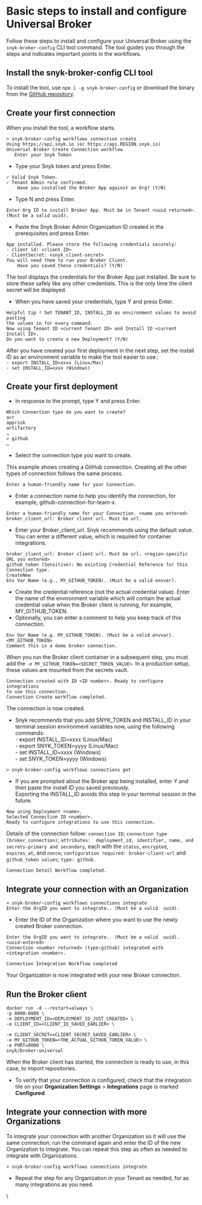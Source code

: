 # Basic steps to install and configure Universal Broker

Follow these steps to install and configure your Universal Broker using the `snyk-broker-config` CLI tool command. The tool guides you through the steps and indicates important points in the workflows.

## Install the snyk-broker-config CLI tool

To install the tool, use `npm i -g snyk-broker-config` or download the binary from the [GitHub repository](https://github.com/snyk/broker/releases).

## Create your first connection

When you install the tool, a workflow starts.

```
> snyk-broker-config workflows connection create
Using https;//api.snyk.io (or https://api.REGION.snyk.io)
Universal Broker Create Connection workflow
   Enter your Snyk Token
```

* Type your Snyk token and press Enter.

```
✓ Valid Snyk Token.
✓ Tenant Admin role confirmed.
    Have you installed the Broker App against an Org? (Y/N)
```

* Type N and press Enter.

```
Enter Org ID to install Broker App. Must be in Tenant <uuid returned>.
(Must be a valid uuid).
```

* Paste the Snyk Broker Admin Organization ID created in the prerequisites and press Enter.

```
App installed. Please store the following credentials securely:
- client id: <client ID>
- ClientSecret: <snyk_client-secret>
You will need them to run your Broker Client.
    Have you saved these credentials? (Y/N)
```

The tool displays the credentials for the Broker App just installed. Be sure to store these safely like any other credentials. This is the only time the client secret will be displayed.

* When you have saved your credentials, type Y and press Enter.

```
Helpful tip ! Set TENANT_ID, INSTALL_ID as environment values to avoid pasting 
the values in for every command.
Now using Tenant ID <current Tenant ID> and Install ID <current Install ID>.
Do you want to create a new Deployment? (Y/N)
```

After you have created your first deployment in the next step, set the install ID as an environment variable to make the tool easier to use.:\
`- export INSTALL_ID=xxxx (Linux/Mac)`\
`- set INSTALL_ID=xxxx (Windows)`

## Create your first deployment

* In response to the prompt, type Y and press Enter.

```
Which Connection type do you want to create?
acr
apprisk
artifactory
…
> github
…
```

* Select the connection type you want to create.

This example shows creating a GitHub connection. Creating all the other types of connection follows the same process.

```
Enter a human-friendly name for your Connection.
```

* Enter a connection name to help you identify the connection, for example, github-connection-for-team-x.

```
Enter a human-friendly name for your Connection. <name you entered>
broker_client_url: Broker client url. Must be url.
```

* Enter your Broker\_client\_url. Snyk recommends using the default value. You can enter a different value, which is required for container integrations.

```
broker_client_url: Broker client url. Must be url. <region-specific URL you entered>
github_token (Sensitive): No existing Credential Reference for this Connection type. 
CreateNew
Env Var Name (e.g., MY_GITHUB_TOKEN). (Must be a valid envvar).
```

* Create the credential reference (not the actual credential value). Enter the name of the environment variable which will contain the actual credential value when the Broker client is running, for example, MY\_GITHUB\_TOKEN.
* Optionally, you can enter a comment to help you keep track of this connection.

```
Env Var Name (e.g. MY_GITHUB_TOKEN). (Must be a valid envvar). <MY_GITHUB_TOKEN>
Comment this is a demo broker connection.
```

When you run the Broker client container in a subsequent step, you must add the `-e MY_GITHUB_TOKEN=<SECRET_TOKEN_VALUE>`. In a production setup, these values are mounted from the secrets vault.

```
Connection created with ID <ID number>. Ready to configure integrations 
to use this connection.
Connection Create workflow completed.
```

The connection is now created.

* &#x20;Snyk recommends that you add SNYK\_TOKEN and INSTALL\_ID in your terminal session environment variables now, using the following commands:\
  \- export INSTALL\_ID=xxxx (Linux/Mac)\
  \- export SNYK\_TOKEN=yyyy (Linux/Mac)\
  \- set INSTALL\_ID=xxxx (Windows)\
  \- set SNYK\_TOKEN=yyyy (Windows)

```
> snyk-broker-config workflows connections get
```

* If you are prompted about the Broker app being installed, enter Y and then paste the install ID you saved previously.\
  Exporting the INSTALL\_ID avoids this step in your terminal session in the future.

```
Now using Deployment <name>.
Selected Connection ID <number>. 
Ready to configure integrations to use this connection.
```

Details of the connection follow: `connection ID`; `connection type (broker_connection)`; `attributes:  deployment_id, identifier, name, and secrets-primary and secondary`, each with the `status`, `encrypted`, `expires_at`, and `nonce`; `configuration required: broker-client-url` and `github_token values`; `type: github.`

```
Connection Detail Workflow completed.
```

## Integrate your connection with an Organization

```
> snyk-broker-config workflows connections integrate
Enter the OrgID you want to integrate.. (Must be a valid  uuid).
```

* Enter the ID of the Organization where you want to use the newly created Broker connection.

```
Enter the OrgID you want to integrate.. (Must be a valid  uuid). <uuid-entered>
Connection <number returned> (type:github) integrated with <integration <number>.

Connection Integration Workflow completed
```

Your Organization is now integrated with your new Broker connection.

## Run the Broker client

```
docker run -d --restart=always \
-p 8000:8000 \
-e DEPLOYMENT_ID=<DEPLOYMENT_ID_JUST_CREATED> \
-e CLIENT_ID=<CLIENT_ID_SAVED_EARLIER> \

-e CLIENT_SECRET=<CLIENT_SECRET_SAVED_EARLIER> \
-e MY_GITHUB_TOKEN=<THE_ACTUAL_GITHUB_TOKEN_VALUE> \
-e PORT=8000 \
snyk/broker:universal
```

When the Broker client has started, the connection is ready to use, in this case, to import repositories.

* To verify that your connection is configured, check that the integration tile on your **Organization Settings** > **Integrations** page is marked **Configured**.

## Integrate your connection with more Organizations

To integrate your connection with another Organization so it will use the same connection, run the command again and enter the ID of the new Organization to integrate. You can repeat this step as often as needed to integrate with Organizations.

```
> snyk-broker-config workflows connections integrate
```

* Repeat the step for any Organization in your Tenant as needed, for as many integrations as you need.

\
